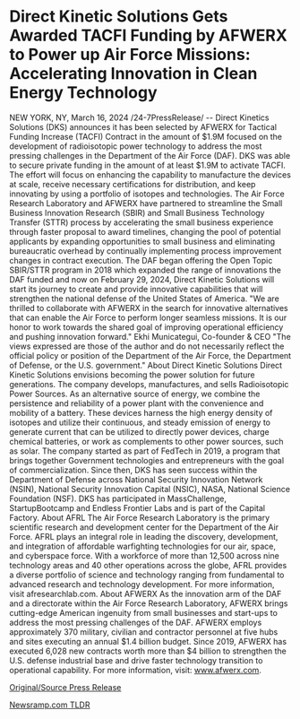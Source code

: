 # Direct Kinetic Solutions Gets Awarded TACFI Funding by AFWERX to Power up Air Force Missions: Accelerating Innovation in Clean Energy Technology

NEW YORK, NY, March 16, 2024 /24-7PressRelease/ -- Direct Kinetics Solutions (DKS) announces it has been selected by AFWERX for Tactical Funding Increase (TACFI) Contract in the amount of $1.9M focused on the development of radioisotopic power technology to address the most pressing challenges in the Department of the Air Force (DAF). DKS was able to secure private funding in the amount of at least $1.9M to activate TACFI. The effort will focus on enhancing the capability to manufacture the devices at scale, receive necessary certifications for distribution, and keep innovating by using a portfolio of isotopes and technologies.  The Air Force Research Laboratory and AFWERX have partnered to streamline the Small Business Innovation Research (SBIR) and Small Business Technology Transfer (STTR) process by accelerating the small business experience through faster proposal to award timelines, changing the pool of potential applicants by expanding opportunities to small business and eliminating bureaucratic overhead by continually implementing process improvement changes in contract execution. The DAF began offering the Open Topic SBIR/STTR program in 2018 which expanded the range of innovations the DAF funded and now on February 29, 2024, Direct Kinetic Solutions will start its journey to create and provide innovative capabilities that will strengthen the national defense of the United States of America.  "We are thrilled to collaborate with AFWERX in the search for innovative alternatives that can enable the Air Force to perform longer seamless missions. It is our honor to work towards the shared goal of improving operational efficiency and pushing innovation forward." Ekhi Municategui, Co-founder & CEO  "The views expressed are those of the author and do not necessarily reflect the official policy or position of the Department of the Air Force, the Department of Defense, or the U.S. government."  About Direct Kinetic Solutions Direct Kinetic Solutions envisions becoming the power solution for future generations. The company develops, manufactures, and sells Radioisotopic Power Sources. As an alternative source of energy, we combine the persistence and reliability of a power plant with the convenience and mobility of a battery. These devices harness the high energy density of isotopes and utilize their continuous, and steady emission of energy to generate current that can be utilized to directly power devices, charge chemical batteries, or work as complements to other power sources, such as solar. The company started as part of FedTech in 2019, a program that brings together Government technologies and entrepreneurs with the goal of commercialization. Since then, DKS has seen success within the Department of Defense across National Security Innovation Network (NSIN), National Security Innovation Capital (NSIC), NASA, National Science Foundation (NSF). DKS has participated in MassChallenge, StartupBootcamp and Endless Frontier Labs and is part of the Capital Factory.   About AFRL  The Air Force Research Laboratory is the primary scientific research and development center for the Department of the Air Force. AFRL plays an integral role in leading the discovery, development, and integration of affordable warfighting technologies for our air, space, and cyberspace force. With a workforce of more than 12,500 across nine technology areas and 40 other operations across the globe, AFRL provides a diverse portfolio of science and technology ranging from fundamental to advanced research and technology development. For more information, visit afresearchlab.com.   About AFWERX  As the innovation arm of the DAF and a directorate within the Air Force Research Laboratory, AFWERX brings cutting-edge American ingenuity from small businesses and start-ups to address the most pressing challenges of the DAF. AFWERX employs approximately 370 military, civilian and contractor personnel at five hubs and sites executing an annual $1.4 billion budget. Since 2019, AFWERX has executed 6,028 new contracts worth more than $4 billion to strengthen the U.S. defense industrial base and drive faster technology transition to operational capability. For more information, visit: www.afwerx.com. 

[Original/Source Press Release](https://www.24-7pressrelease.com/press-release/509300/direct-kinetic-solutions-gets-awarded-tacfi-funding-by-afwerx-to-power-up-air-force-missions-accelerating-innovation-in-clean-energy-technology) 

[Newsramp.com TLDR](https://newsramp.com/None) 